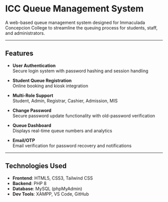 # ICC Queue Management System

A web-based queue management system designed for Immaculada Concepcion College to streamline the queuing process for students, staff, and administrators.

---

##  Features

-  **User Authentication**  
  Secure login system with password hashing and session handling

-  **Student Queue Registration**  
  Online booking and kiosk integration

-  **Multi-Role Support**  
  Student, Admin, Registrar, Cashier, Admission, MIS

-  **Change Password**  
  Secure password update functionality with old-password verification

-  **Queue Dashboard**  
  Displays real-time queue numbers and analytics

-  **Email/OTP**  
  Email verification for password recovery and notifications

---

## Technologies Used

- **Frontend**: HTML5, CSS3, Tailwind CSS
- **Backend**: PHP 8
- **Database**: MySQL (phpMyAdmin)
- **Dev Tools**: XAMPP, VS Code, GitHub
